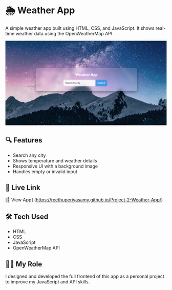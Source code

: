 # 🌦️ Weather App

A simple weather app built using HTML, CSS, and JavaScript. It shows real-time weather data using the OpenWeatherMap API.

![Weather App Preview](Screenshot.png)

## 🔍 Features

- Search any city
- Shows temperature and weather details
- Responsive UI with a background image
- Handles empty or invalid input

## 🔗 Live Link

[🔗 View App] (https://reethuperiyasamy.github.io/Project-2-Weather-App/)

## 🛠️ Tech Used

- HTML
- CSS
- JavaScript
- OpenWeatherMap API

## 🙋‍♀️ My Role

I designed and developed the full frontend of this app as a personal project to improve my JavaScript and API skills.
